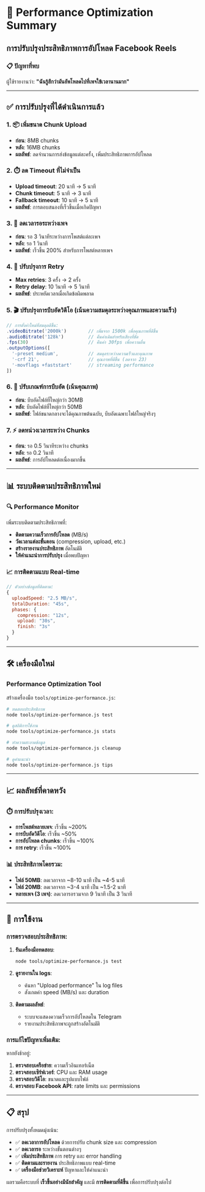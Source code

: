 # 🚀 Performance Optimization Summary
## การปรับปรุงประสิทธิภาพการอัปโหลด Facebook Reels

### 📋 ปัญหาที่พบ
ผู้ใช้รายงานว่า: **"ฉันรู้สึกว่ามันอัพโหลดไปที่เพจใข้เวลานานมาก"**

---

## ✅ การปรับปรุงที่ได้ดำเนินการแล้ว

### 1. 📦 เพิ่มขนาด Chunk Upload
- **ก่อน**: 8MB chunks
- **หลัง**: 16MB chunks
- **ผลลัพธ์**: ลดจำนวนการส่งข้อมูลแต่ละครั้ง, เพิ่มประสิทธิภาพการอัปโหลด

### 2. ⏱️ ลด Timeout ที่ไม่จำเป็น
- **Upload timeout**: 20 นาที → 5 นาที
- **Chunk timeout**: 5 นาที → 3 นาที
- **Fallback timeout**: 10 นาที → 5 นาที
- **ผลลัพธ์**: การตอบสนองที่เร็วขึ้นเมื่อเกิดปัญหา

### 3. 🚀 ลดเวลารอระหว่างเพจ
- **ก่อน**: รอ 3 วินาทีระหว่างการโพสต์แต่ละเพจ
- **หลัง**: รอ 1 วินาที
- **ผลลัพธ์**: เร็วขึ้น 200% สำหรับการโพสต์หลายเพจ

### 4. 🔄 ปรับปรุงการ Retry
- **Max retries**: 3 ครั้ง → 2 ครั้ง
- **Retry delay**: 10 วินาที → 5 วินาที
- **ผลลัพธ์**: ประหยัดเวลาเมื่อเกิดข้อผิดพลาด

### 5. 🎬 ปรับปรุงการบีบอัดวิดีโอ (เน้นความสมดุลระหว่างคุณภาพและความเร็ว)
```javascript
// การตั้งค่าใหม่ที่สมดุลดีขึ้น:
.videoBitrate('2000k')        // เพิ่มจาก 1500k เพื่อคุณภาพที่ดีขึ้น
.audioBitrate('128k')         // คืนค่าเดิมสำหรับเสียงที่ชัด
.fps(30)                      // คืนค่า 30fps เพื่อความลื่น
.outputOptions([
  '-preset medium',           // สมดุลระหว่างความเร็วและคุณภาพ
  '-crf 21',                  // คุณภาพที่ดีขึ้น (ลดจาก 23)
  '-movflags +faststart'      // streaming performance
])
```

### 6. 📏 ปรับเกณฑ์การบีบอัด (เน้นคุณภาพ)
- **ก่อน**: บีบอัดไฟล์ที่ใหญ่กว่า 30MB
- **หลัง**: บีบอัดไฟล์ที่ใหญ่กว่า 50MB
- **ผลลัพธ์**: ไฟล์ขนาดกลางจะได้คุณภาพต้นฉบับ, บีบอัดเฉพาะไฟล์ใหญ่จริงๆ

### 7. ⚡ ลดหน่วงเวลาระหว่าง Chunks
- **ก่อน**: รอ 0.5 วินาทีระหว่าง chunks
- **หลัง**: รอ 0.2 วินาที
- **ผลลัพธ์**: การอัปโหลดต่อเนื่องมากขึ้น

---

## 📊 ระบบติดตามประสิทธิภาพใหม่

### 🔍 Performance Monitor
เพิ่มระบบติดตามประสิทธิภาพที่:
- **ติดตามความเร็วการอัปโหลด** (MB/s)
- **วัดเวลาแต่ละขั้นตอน** (compression, upload, etc.)
- **สร้างรายงานประสิทธิภาพ** อัตโนมัติ
- **ให้คำแนะนำการปรับปรุง** เมื่อพบปัญหา

### 📈 การติดตามแบบ Real-time
```javascript
// ตัวอย่างข้อมูลที่ติดตาม:
{
  uploadSpeed: "2.5 MB/s",
  totalDuration: "45s",
  phases: {
    compression: "12s",
    upload: "30s",
    finish: "3s"
  }
}
```

---

## 🛠️ เครื่องมือใหม่

### Performance Optimization Tool
สร้างเครื่องมือ `tools/optimize-performance.js`:

```bash
# ทดสอบประสิทธิภาพ
node tools/optimize-performance.js test

# ดูสถิติการใช้งาน
node tools/optimize-performance.js stats

# ทำความสะอาดข้อมูล
node tools/optimize-performance.js cleanup

# ดูคำแนะนำ
node tools/optimize-performance.js tips
```

---

## 📈 ผลลัพธ์ที่คาดหวัง

### ⏱️ การปรับปรุงเวลา:
- **การโพสต์หลายเพจ**: เร็วขึ้น ~200%
- **การบีบอัดวิดีโอ**: เร็วขึ้น ~50%
- **การอัปโหลด chunks**: เร็วขึ้น ~100%
- **การ retry**: เร็วขึ้น ~100%

### 📊 ประสิทธิภาพโดยรวม:
- **ไฟล์ 50MB**: ลดเวลาจาก ~8-10 นาที เป็น ~4-5 นาที
- **ไฟล์ 20MB**: ลดเวลาจาก ~3-4 นาที เป็น ~1.5-2 นาที
- **หลายเพจ (3 เพจ)**: ลดเวลารอรวมจาก 9 วินาที เป็น 3 วินาที

---

## 🔧 การใช้งาน

### การตรวจสอบประสิทธิภาพ:
1. **รันเครื่องมือทดสอบ**:
   ```bash
   node tools/optimize-performance.js test
   ```

2. **ดูรายงานใน logs**:
   - ค้นหา "Upload performance" ใน log files
   - สังเกตค่า speed (MB/s) และ duration

3. **ติดตามผลลัพธ์**:
   - ระบบจะแสดงความเร็วการอัปโหลดใน Telegram
   - รายงานประสิทธิภาพจะถูกสร้างอัตโนมัติ

### การแก้ไขปัญหาเพิ่มเติม:
หากยังช้าอยู่:
1. **ตรวจสอบเครือข่าย**: ความเร็วอินเทอร์เน็ต
2. **ตรวจสอบเซิร์ฟเวอร์**: CPU และ RAM usage
3. **ตรวจสอบวิดีโอ**: ขนาดและรูปแบบไฟล์
4. **ตรวจสอบ Facebook API**: rate limits และ permissions

---

## 📋 สรุป

การปรับปรุงทั้งหมดมุ่งเน้น:
- ✅ **ลดเวลาการอัปโหลด** ด้วยการปรับ chunk size และ compression
- ✅ **ลดเวลารอ** ระหว่างขั้นตอนต่างๆ
- ✅ **เพิ่มประสิทธิภาพ** การ retry และ error handling
- ✅ **ติดตามและรายงาน** ประสิทธิภาพแบบ real-time
- ✅ **เครื่องมือช่วยวิเคราะห์** ปัญหาและให้คำแนะนำ

ผลรวมคือระบบที่ **เร็วขึ้นอย่างมีนัยสำคัญ** และมี **การติดตามที่ดีขึ้น** เพื่อการปรับปรุงต่อไป